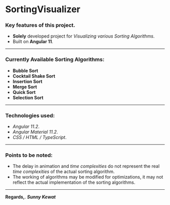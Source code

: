 # SortingVisualizer

### Key features of this project.

- **Solely** developed project for *Visualizing various Sorting Algorithms*.
- Built on **Angular 11**.

---
### Currently Available Sorting Algorithms:

- **Bubble Sort**
- **Cocktail Shake Sort**
- **Insertion Sort**
- **Merge Sort**
- **Quick Sort**
- **Selection Sort**

---
### Technologies used:

- *Angular 11.2*.
- *Angular Material 11.2*.
- *CSS / HTML / TypeScript*.

---
### Points to be noted:

- The delay in animation and *time complexities* do not represent the real *time complexities* of the actual sorting algorithm. 
- The working of algorithms may be modified for optimizations, it may not reflect the actual implementation of the sorting algorithms.

---

**Regards,**.
***Sunny Kewat***
